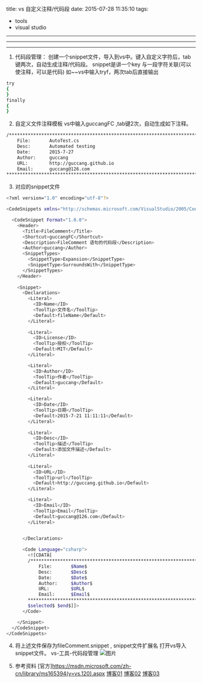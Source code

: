 title: vs 自定义注释/代码段
date: 2015-07-28 11:35:10
tags: 
- tools
- visual studio
---

***
***

1.  代码段管理：
    创建一个snippet文件，导入到vs中。键入自定义字符后，tab键两次，自动生成注释/代码段。
    snippet是讲一个key 与一段字符关联(可以使注释，可以是代码)
    如~~vs中输入tryf，两次tab后直接输出
```bash
try 
{	        		    
}
finally
{
}
```

2.  自定义文件注释模板
    vs中输入guccangFC ,tab键2次，自动生成如下注释。
```bash
/****************************************************************************
    File:		AutoTest.cs
    Desc:		Automated testing
    Date:		2015-7-27
    Author:		guccang
    URL:		http://guccang.github.io
    Email:		guccang@126.com
****************************************************************************/
```

3.  对应的snippet文件

```bash
<?xml version="1.0" encoding="utf-8"?>

<CodeSnippets xmlns="http://schemas.microsoft.com/VisualStudio/2005/CodeSnippet">

  <CodeSnippet Format="1.0.0">
    <Header>
      <Title>FileComment</Title>
      <Shortcut>guccangFC</Shortcut>
      <Description>FileComment 语句的代码段</Description>
      <Author>guccang</Author>
      <SnippetTypes>
        <SnippetType>Expansion</SnippetType>
        <SnippetType>SurroundsWith</SnippetType>
      </SnippetTypes>
    </Header>
	
    <Snippet>
      <Declarations>
	    <Literal>
          <ID>Name</ID>
          <ToolTip>文件名</ToolTip>
          <Default>fileName</Default>
        </Literal>
		
        <Literal>
          <ID>License</ID>
          <ToolTip>授权</ToolTip>
          <Default>MIT</Default>
        </Literal>

        <Literal>
          <ID>Author</ID>
          <ToolTip>作者</ToolTip>
          <Default>guccang</Default>
        </Literal>

        <Literal>
          <ID>Date</ID>
          <ToolTip>日期</ToolTip>
          <Default>2015-7-21 11:11:11</Default>
        </Literal>
		
		<Literal>
          <ID>Desc</ID>
          <ToolTip>描述</ToolTip>
          <Default>添加文件描述</Default>
        </Literal>
		
		<Literal>
          <ID>URL</ID>
          <ToolTip>url</ToolTip>
          <Default>http://guccang.github.io</Default>
        </Literal>

		<Literal>
          <ID>Email</ID>
          <ToolTip>Email</ToolTip>
          <Default>guccang@126.com</Default>
        </Literal>
		

      </Declarations>

      <Code Language="csharp">
        <![CDATA[
		/****************************************************************************
			File:		$Name$
			Desc:		$Desc$
			Date:		$Date$
			Author:		$Author$
			URL:		$URL$
			Email:		$Email$
	    ****************************************************************************/
		$selected$ $end$]]>
      </Code>

    </Snippet>
  </CodeSnippet>
</CodeSnippets>

```
4.  将上述文件保存为fileComment.snippet , snippet文件扩展名
    打开vs导入snippet文件。
    vs-工具-代码段管理
    ![图片](\imgs\snippet.png)

5.  参考资料
    [官方]https://msdn.microsoft.com/zh-cn/library/ms165394(v=vs.120).aspx
    [博客01](http://blog.csdn.net/oyi319/article/details/5605502)
    [博客02](http://jingyan.baidu.com/article/ea24bc39b86ededa62b3311f.html)
    [博客03](http://blog.csdn.net/nuaalfm/article/details/1772551)
